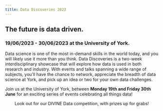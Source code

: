 ```yaml
---
title: Data Discoveries 2023
---
```


## The future is data driven.

### 19/06/2023 - 30/06/2023 at the University of York.

Data science is one of the most in-demand skills in the world today, and you will likely use it more than you think. Data Discoveries is a two-week interdisciplinary showcase that will explore how data is used in both research and industry. With events and talks spanning a wide range of subjects, you'll have the chance to network, appreciate the breadth of data science at York, and pick up an idea or two for your own data challenges.

Join us at the University of York, between **Monday 19th and Friday 30th June** for an exciting series of events celebrating all things data!

<div align="center"> Look out for our DIVINE Data competition, with prizes up for grabs!
